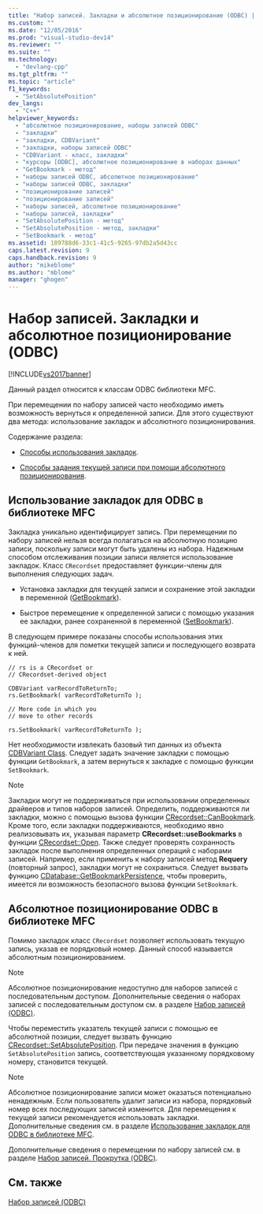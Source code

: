 ```yaml
---
title: "Набор записей. Закладки и абсолютное позиционирование (ODBC) | Microsoft Docs"
ms.custom: ""
ms.date: "12/05/2016"
ms.prod: "visual-studio-dev14"
ms.reviewer: ""
ms.suite: ""
ms.technology: 
  - "devlang-cpp"
ms.tgt_pltfrm: ""
ms.topic: "article"
f1_keywords: 
  - "SetAbsolutePosition"
dev_langs: 
  - "C++"
helpviewer_keywords: 
  - "абсолютное позиционирование, наборы записей ODBC"
  - "закладки"
  - "закладки, CDBVariant"
  - "закладки, наборы записей ODBC"
  - "CDBVariant - класс, закладки"
  - "курсоры [ODBC], абсолютное позиционирование в наборах данных"
  - "GetBookmark - метод"
  - "наборы записей ODBC, абсолютное позиционирование"
  - "наборы записей ODBC, закладки"
  - "позиционирование записей"
  - "позиционирование записей"
  - "наборы записей, абсолютное позиционирование"
  - "наборы записей, закладки"
  - "SetAbsolutePosition - метод"
  - "SetAbsolutePosition - метод, закладки"
  - "SetBookmark - метод"
ms.assetid: 189788d6-33c1-41c5-9265-97db2a5d43cc
caps.latest.revision: 9
caps.handback.revision: 9
author: "mikeblome"
ms.author: "mblome"
manager: "ghogen"
---
```

# Набор записей. Закладки и абсолютное позиционирование (ODBC)
[!INCLUDE[vs2017banner](../../assembler/inline/includes/vs2017banner.md)]

Данный раздел относится к классам ODBC библиотеки MFC.  
  
 При перемещении по набору записей часто необходимо иметь возможность вернуться к определенной записи.  Для этого существуют два метода: использование закладок и абсолютного позиционирования.  
  
 Содержание раздела:  
  
-   [Способы использования закладок](#_core_bookmarks_in_mfc_odbc).  
  
-   [Способы задания текущей записи при помощи абсолютного позиционирования](#_core_absolute_positions_in_mfc_odbc).  
  
##  <a name="_core_bookmarks_in_mfc_odbc"></a> Использование закладок для ODBC в библиотеке MFC  
 Закладка уникально идентифицирует запись.  При перемещении по набору записей нельзя всегда полагаться на абсолютную позицию записи, поскольку записи могут быть удалены из набора.  Надежным способом отслеживания позиции записи является использование закладок.  Класс `CRecordset` предоставляет функции\-члены для выполнения следующих задач.  
  
-   Установка закладки для текущей записи и сохранение этой закладки в переменной \([GetBookmark](../Topic/CRecordset::GetBookmark.md)\).  
  
-   Быстрое перемещение к определенной записи с помощью указания ее закладки, ранее сохраненной в переменной \([SetBookmark](../Topic/CRecordset::SetBookmark.md)\).  
  
 В следующем примере показаны способы использования этих функций\-членов для пометки текущей записи и последующего возврата к ней.  
  
```  
// rs is a CRecordset or  
// CRecordset-derived object  
  
CDBVariant varRecordToReturnTo;  
rs.GetBookmark( varRecordToReturnTo );  
  
// More code in which you  
// move to other records  
  
rs.SetBookmark( varRecordToReturnTo );  
```  
  
 Нет необходимости извлекать базовый тип данных из объекта [CDBVariant Class](../Topic/CDBVariant%20Class.md).  Следует задать значение закладки с помощью функции `GetBookmark`, а затем вернуться к закладке с помощью функции `SetBookmark`.  
  
> [!NOTE]
>  Закладки могут не поддерживаться при использовании определенных драйверов и типов наборов записей.  Определить, поддерживаются ли закладки, можно с помощью вызова функции [CRecordset::CanBookmark](../Topic/CRecordset::CanBookmark.md).  Кроме того, если закладки поддерживаются, необходимо явно реализовывать их, указывая параметр **CRecordset::useBookmarks** в функции [CRecordset::Open](../Topic/CRecordset::Open.md).  Также следует проверять сохранность закладок после выполнения определенных операций с наборами записей.  Например, если применить к набору записей метод **Requery** \(повторный запрос\), закладки могут не сохраниться.  Следует вызвать функцию [CDatabase::GetBookmarkPersistence](../Topic/CDatabase::GetBookmarkPersistence.md), чтобы проверить, имеется ли возможность безопасного вызова функции `SetBookmark`.  
  
##  <a name="_core_absolute_positions_in_mfc_odbc"></a> Абсолютное позиционирование ODBC в библиотеке MFC  
 Помимо закладок класс `CRecordset` позволяет использовать текущую запись, указав ее порядковый номер.  Данный способ называется абсолютным позиционированием.  
  
> [!NOTE]
>  Абсолютное позиционирование недоступно для наборов записей с последовательным доступом.  Дополнительные сведения о наборах записей с последовательным доступом см. в разделе [Набор записей \(ODBC\)](../../data/odbc/recordset-odbc.md).  
  
 Чтобы переместить указатель текущей записи с помощью ее абсолютной позиции, следует вызвать функцию [CRecordset::SetAbsolutePosition](../Topic/CRecordset::SetAbsolutePosition.md).  При передаче значения в функцию `SetAbsolutePosition` запись, соответствующая указанному порядковому номеру, становится текущей.  
  
> [!NOTE]
>  Абсолютное позиционирование записи может оказаться потенциально ненадежным.  Если пользователь удалит записи из набора, порядковый номер всех последующих записей изменится.  Для перемещения к текущей записи рекомендуется использовать закладки.  Дополнительные сведения см. в разделе [Использование закладок для ODBC в библиотеке MFC](#_core_bookmarks_in_mfc_odbc).  
  
 Дополнительные сведения о перемещении по набору записей см. в разделе [Набор записей. Прокрутка \(ODBC\)](../Topic/Recordset:%20Scrolling%20\(ODBC\).md).  
  
## См. также  
 [Набор записей \(ODBC\)](../../data/odbc/recordset-odbc.md)